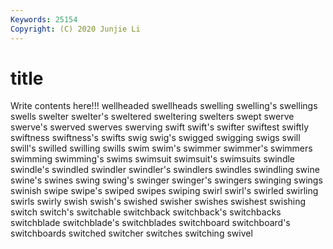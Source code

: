 ```yaml
---
Keywords: 25154
Copyright: (C) 2020 Junjie Li
---
```


# title

Write contents here!!!
wellheaded 
swellheads 
swelling 
swelling's 
swellings 
swells 
swelter 
swelter's 
sweltered
sweltering 
swelters 
swept 
swerve 
swerve's 
swerved 
swerves 
swerving 
swift 
swift's
swifter 
swiftest 
swiftly 
swiftness 
swiftness's 
swifts 
swig 
swig's 
swigged 
swigging
swigs 
swill 
swill's 
swilled 
swilling 
swills 
swim 
swim's 
swimmer 
swimmer's
swimmers 
swimming 
swimming's 
swims 
swimsuit 
swimsuit's 
swimsuits 
swindle 
swindle's 
swindled
swindler 
swindler's 
swindlers 
swindles 
swindling 
swine 
swine's 
swines 
swing 
swing's
swinger 
swinger's 
swingers 
swinging 
swings 
swinish 
swipe 
swipe's 
swiped 
swipes
swiping 
swirl 
swirl's 
swirled 
swirling 
swirls 
swirly 
swish 
swish's 
swished
swisher 
swishes 
swishest 
swishing 
switch 
switch's 
switchable 
switchback 
switchback's 
switchbacks
switchblade 
switchblade's 
switchblades 
switchboard 
switchboard's 
switchboards 
switched 
switcher 
switches 
switching
swivel 
